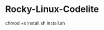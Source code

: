 # Rocky-Linux-Codelite

chmod +x install.sh                                                                                                                                                  install.sh
